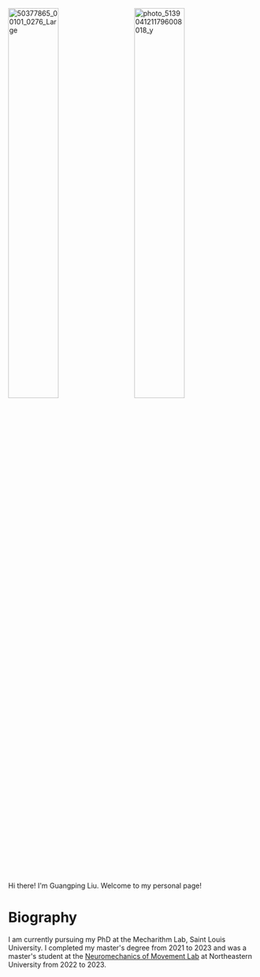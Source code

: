 <img src="https://github.com/PingpingL/PingpingL.github.io/assets/118013785/b111419e-70e8-4e1f-9e75-2472adbd56b1" alt="50377865_00101_0276_Large" style="width: 45%; display: inline-block; margin-right: 5%;">
<img src="https://github.com/PingpingL/PingpingL.github.io/assets/118013785/c78617c1-408d-4c86-91d9-9fb0b4afad11" alt="photo_5139041211796008018_y" style="width: 45%; display: inline-block;">

Hi there! I'm Guangping Liu. Welcome to my personal page!

# Biography
I am currently pursuing my PhD at the Mecharithm Lab, Saint Louis University. I completed my master's degree from 2021 to 2023 and was a master's student at the [Neuromechanics of Movement Lab](https://neumove.org/) at Northeastern University from 2022 to 2023.











